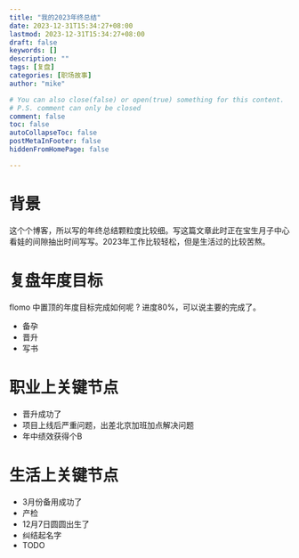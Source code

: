 ```yaml
---
title: "我的2023年终总结"
date: 2023-12-31T15:34:27+08:00
lastmod: 2023-12-31T15:34:27+08:00
draft: false
keywords: []
description: ""
tags: [复盘]
categories: [职场故事]
author: "mike"

# You can also close(false) or open(true) something for this content.
# P.S. comment can only be closed
comment: false
toc: false
autoCollapseToc: false
postMetaInFooter: false
hiddenFromHomePage: false

---
```


# 背景 

这个个博客，所以写的年终总结颗粒度比较细。写这篇文章此时正在宝生月子中心看娃的间隙抽出时间写写。2023年工作比较轻松，但是生活过的比较苦熬。

# 复盘年度目标

flomo 中置顶的年度目标完成如何呢 ? 进度80%，可以说主要的完成了。 

- 备孕
- 晋升
- 写书

# 职业上关键节点

- 晋升成功了
- 项目上线后严重问题，出差北京加班加点解决问题
- 年中绩效获得个B 

# 生活上关键节点

- 3月份备用成功了
- 产检
- 12月7日圆圆出生了
- 纠结起名字
- TODO
